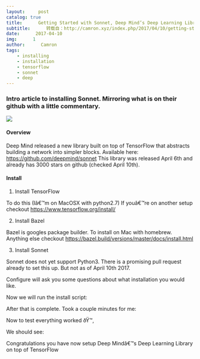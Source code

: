 ```yaml
---
layout:     post
catalog: true
title:      Getting Started with Sonnet, Deep Mind’s Deep Learning Library
subtitle:      转载自：http://camron.xyz/index.php/2017/04/10/getting-started-with-sonnet-deep-minds-deep-learning-library/
date:      2017-04-10
img:      1
author:      Camron
tags:
    - installing
    - installation
    - tensorflow
    - sonnet
    - deep
---
```


### Intro article to installing Sonnet. Mirroring what is on their github with a little commentary.
![](https://cdn-images-1.medium.com/max/800/1*auupZLeeCyOf-1i7QwDLgw.png)


#### Overview










Deep Mind released a new library built on top of TensorFlow that abstracts building a network into simpler blocks. Available here: https://github.com/deepmind/sonnet This library was released April 6th and already has 3000 stars on github (checked April 10th).

#### Install

1. Install TensorFlow


To do this (Iâ€™m on MacOSX with python2.7) If youâ€™re on another setup checkout https://www.tensorflow.org/install/

2. Install Bazel

Bazel is googles package builder. To install on Mac with homebrew. Anything else checkout https://bazel.build/versions/master/docs/install.html

3. Install Sonnet

Sonnet does not yet support Python3. There is a promising pull request already to set this up. But not as of April 10th 2017.

Configure will ask you some questions about what installation you would like.

Now we will run the install script:

After that is complete. Took a couple minutes for me:

Now to test everything worked ðŸ™‚

We should see:

Congratulations you have now setup Deep Mindâ€™s Deep Learning Library on top of TensorFlow
